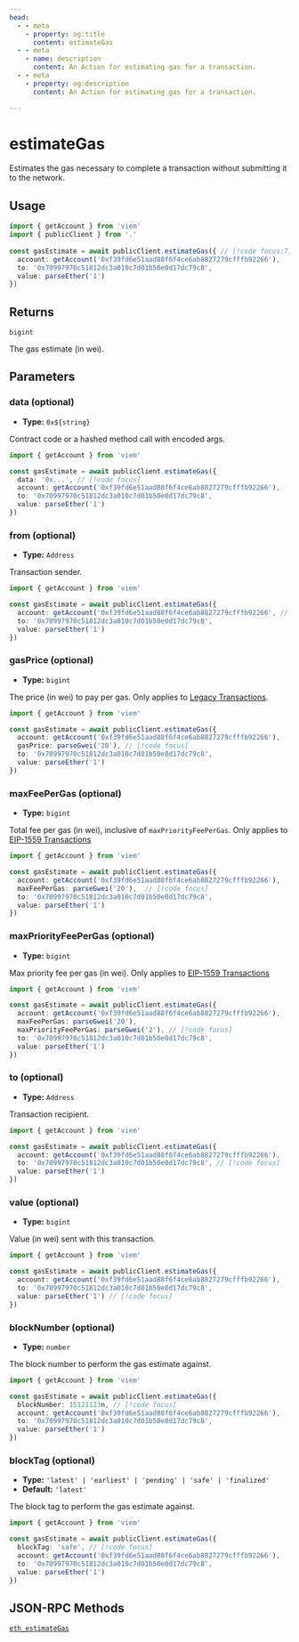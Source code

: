 ```yaml
---
head:
  - - meta
    - property: og:title
      content: estimateGas
  - - meta
    - name: description
      content: An Action for estimating gas for a transaction.
  - - meta
    - property: og:description
      content: An Action for estimating gas for a transaction.

---
```


# estimateGas

Estimates the gas necessary to complete a transaction without submitting it to the network.

## Usage

```ts
import { getAccount } from 'viem'
import { publicClient } from '.'
 
const gasEstimate = await publicClient.estimateGas({ // [!code focus:7]
  account: getAccount('0xf39fd6e51aad88f6f4ce6ab8827279cfffb92266'),
  to: '0x70997970c51812dc3a010c7d01b50e0d17dc79c8',
  value: parseEther('1')
})
```

## Returns

`bigint`

The gas estimate (in wei).

## Parameters

### data (optional)

- **Type:** `0x${string}`

Contract code or a hashed method call with encoded args.

```ts
import { getAccount } from 'viem'

const gasEstimate = await publicClient.estimateGas({
  data: '0x...', // [!code focus]
  account: getAccount('0xf39fd6e51aad88f6f4ce6ab8827279cfffb92266'),
  to: '0x70997970c51812dc3a010c7d01b50e0d17dc79c8',
  value: parseEther('1')
})
```

### from (optional)

- **Type:** `Address`

Transaction sender.

```ts
import { getAccount } from 'viem'

const gasEstimate = await publicClient.estimateGas({
  account: getAccount('0xf39fd6e51aad88f6f4ce6ab8827279cfffb92266', // [!code focus)]
  to: '0x70997970c51812dc3a010c7d01b50e0d17dc79c8',
  value: parseEther('1')
})
```

### gasPrice (optional)

- **Type:** `bigint`

The price (in wei) to pay per gas. Only applies to [Legacy Transactions](/docs/glossary/terms#legacy-transaction).

```ts
import { getAccount } from 'viem'

const gasEstimate = await publicClient.estimateGas({
  account: getAccount('0xf39fd6e51aad88f6f4ce6ab8827279cfffb92266'),
  gasPrice: parseGwei('20'), // [!code focus]
  to: '0x70997970c51812dc3a010c7d01b50e0d17dc79c8',
  value: parseEther('1') 
})
```

### maxFeePerGas (optional)

- **Type:** `bigint`

Total fee per gas (in wei), inclusive of `maxPriorityFeePerGas`. Only applies to [EIP-1559 Transactions](/docs/glossary/terms#eip-1559-transaction)

```ts
import { getAccount } from 'viem'

const gasEstimate = await publicClient.estimateGas({
  account: getAccount('0xf39fd6e51aad88f6f4ce6ab8827279cfffb92266'),
  maxFeePerGas: parseGwei('20'),  // [!code focus]
  to: '0x70997970c51812dc3a010c7d01b50e0d17dc79c8',
  value: parseEther('1')
})
```

### maxPriorityFeePerGas (optional)

- **Type:** `bigint`

Max priority fee per gas (in wei). Only applies to [EIP-1559 Transactions](/docs/glossary/terms#eip-1559-transaction)

```ts
import { getAccount } from 'viem'

const gasEstimate = await publicClient.estimateGas({
  account: getAccount('0xf39fd6e51aad88f6f4ce6ab8827279cfffb92266'),
  maxFeePerGas: parseGwei('20'),
  maxPriorityFeePerGas: parseGwei('2'), // [!code focus]
  to: '0x70997970c51812dc3a010c7d01b50e0d17dc79c8',
  value: parseEther('1')
})
```

### to (optional)

- **Type:** `Address`

Transaction recipient.

```ts
import { getAccount } from 'viem'

const gasEstimate = await publicClient.estimateGas({
  account: getAccount('0xf39fd6e51aad88f6f4ce6ab8827279cfffb92266'),
  to: '0x70997970c51812dc3a010c7d01b50e0d17dc79c8', // [!code focus]
  value: parseEther('1')
})
```

### value (optional)

- **Type:** `bigint`

Value (in wei) sent with this transaction.

```ts
import { getAccount } from 'viem'

const gasEstimate = await publicClient.estimateGas({
  account: getAccount('0xf39fd6e51aad88f6f4ce6ab8827279cfffb92266'),
  to: '0x70997970c51812dc3a010c7d01b50e0d17dc79c8',
  value: parseEther('1') // [!code focus]
})
```

### blockNumber (optional)

- **Type:** `number`

The block number to perform the gas estimate against.

```ts
import { getAccount } from 'viem'

const gasEstimate = await publicClient.estimateGas({
  blockNumber: 15121123n, // [!code focus]
  account: getAccount('0xf39fd6e51aad88f6f4ce6ab8827279cfffb92266'),
  to: '0x70997970c51812dc3a010c7d01b50e0d17dc79c8',
  value: parseEther('1') 
})
```

### blockTag (optional)

- **Type:** `'latest' | 'earliest' | 'pending' | 'safe' | 'finalized'`
- **Default:** `'latest'`

The block tag to perform the gas estimate against.

```ts
import { getAccount } from 'viem'

const gasEstimate = await publicClient.estimateGas({
  blockTag: 'safe', // [!code focus]
  account: getAccount('0xf39fd6e51aad88f6f4ce6ab8827279cfffb92266'),
  to: '0x70997970c51812dc3a010c7d01b50e0d17dc79c8',
  value: parseEther('1') 
})
```

## JSON-RPC Methods

[`eth_estimateGas`](https://ethereum.org/en/developers/docs/apis/json-rpc/#eth_estimategas)
